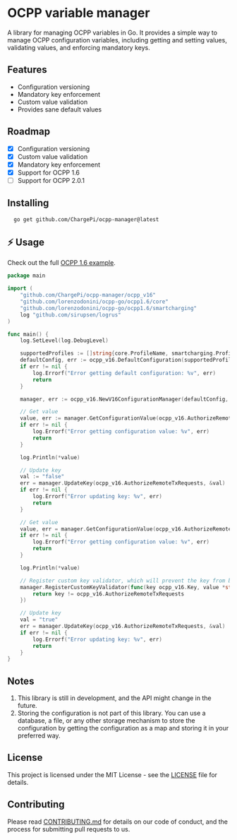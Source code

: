 # OCPP variable manager

A library for managing OCPP variables in Go. It provides a simple way to manage OCPP configuration variables, including
getting and setting values, validating values, and enforcing mandatory keys.

## Features

- Configuration versioning
- Mandatory key enforcement
- Custom value validation
- Provides sane default values

## Roadmap

- [x] Configuration versioning
- [x] Custom value validation
- [x] Mandatory key enforcement
- [x] Support for OCPP 1.6
- [ ] Support for OCPP 2.0.1

## Installing

```bash
  go get github.com/ChargePi/ocpp-manager@latest
```

## ⚡ Usage

Check out the full [OCPP 1.6 example](examples/v16/example.go).

```go
package main

import (
	"github.com/ChargePi/ocpp-manager/ocpp_v16"
	"github.com/lorenzodonini/ocpp-go/ocpp1.6/core"
	"github.com/lorenzodonini/ocpp-go/ocpp1.6/smartcharging"
	log "github.com/sirupsen/logrus"
)

func main() {
	log.SetLevel(log.DebugLevel)

	supportedProfiles := []string{core.ProfileName, smartcharging.ProfileName}
	defaultConfig, err := ocpp_v16.DefaultConfiguration(supportedProfiles...)
	if err != nil {
		log.Errorf("Error getting default configuration: %v", err)
		return
	}

	manager, err := ocpp_v16.NewV16ConfigurationManager(defaultConfig, supportedProfiles...)

	// Get value
	value, err := manager.GetConfigurationValue(ocpp_v16.AuthorizeRemoteTxRequests)
	if err != nil {
		log.Errorf("Error getting configuration value: %v", err)
		return
	}

	log.Println(*value)

	// Update key
	val := "false"
	err = manager.UpdateKey(ocpp_v16.AuthorizeRemoteTxRequests, &val)
	if err != nil {
		log.Errorf("Error updating key: %v", err)
		return
	}

	// Get value
	value, err = manager.GetConfigurationValue(ocpp_v16.AuthorizeRemoteTxRequests)
	if err != nil {
		log.Errorf("Error getting configuration value: %v", err)
		return
	}

	log.Println(*value)

	// Register custom key validator, which will prevent the key from being updated
	manager.RegisterCustomKeyValidator(func(key ocpp_v16.Key, value *string) bool {
		return key != ocpp_v16.AuthorizeRemoteTxRequests
	})

	// Update key
	val = "true"
	err = manager.UpdateKey(ocpp_v16.AuthorizeRemoteTxRequests, &val)
	if err != nil {
		log.Errorf("Error updating key: %v", err)
		return
	}
}

```

## Notes

1. This library is still in development, and the API might change in the future.
2. Storing the configuration is not part of this library. You can use a database, a file, or any other storage mechanism
   to store the configuration by getting the configuration as a map and storing it in your preferred way.

## License

This project is licensed under the MIT License - see the [LICENSE](LICENSE.md) file for details.

## Contributing

Please read [CONTRIBUTING.md](CONTRIBUTING.md) for details on our code of conduct, and the process for submitting pull
requests to us.